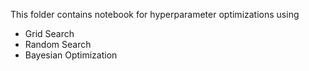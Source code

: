 This folder contains notebook for hyperparameter optimizations using

  * Grid Search
  * Random Search
  * Bayesian Optimization
